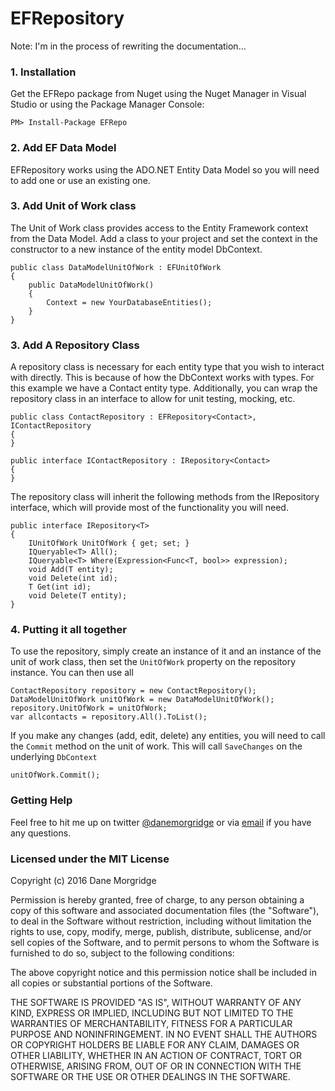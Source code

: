 # EFRepository

Note: I'm in the process of rewriting the documentation...

### 1. Installation

Get the EFRepo package from Nuget using the Nuget Manager in Visual Studio or using the Package Manager Console:

`PM> Install-Package EFRepo`

### 2. Add EF Data Model

EFRepository works using the ADO.NET Entity Data Model so you will need to add one or use an existing one.

### 3. Add Unit of Work class

The Unit of Work class provides access to the Entity Framework context from the Data Model. Add a class to your project and set the context in the constructor to a new instance of the entity model DbContext.

```
public class DataModelUnitOfWork : EFUnitOfWork
{
    public DataModelUnitOfWork()
    {
        Context = new YourDatabaseEntities();
    }
}
```

### 3. Add A Repository Class

A repository class is necessary for each entity type that you wish to interact with directly. This is because of how the DbContext works with types. For this example we have a Contact entity type. Additionally, you can wrap the repository class in an interface to allow for unit testing, mocking, etc.

```
public class ContactRepository : EFRepository<Contact>, IContactRepository
{
}

public interface IContactRepository : IRepository<Contact>
{
}
```

The repository class will inherit the following methods from the IRepository interface, which will provide most of the functionality you will need.

```
public interface IRepository<T> 
{
    IUnitOfWork UnitOfWork { get; set; }
    IQueryable<T> All();
    IQueryable<T> Where(Expression<Func<T, bool>> expression);
    void Add(T entity);
    void Delete(int id);
    T Get(int id);
    void Delete(T entity);
}
```

### 4. Putting it all together

To use the repository, simply create an instance of it and an instance of the unit of work class, then set the `UnitOfWork` property on the repository instance. You can then use all 

```
ContactRepository repository = new ContactRepository();
DataModelUnitOfWork unitOfWork = new DataModelUnitOfWork();
repository.UnitOfWork = unitOfWork;
var allcontacts = repository.All().ToList();
```

If you make any changes (add, edit, delete) any entities, you will need to call the `Commit` method on the unit of work. This will call `SaveChanges` on the underlying `DbContext`

```
unitOfWork.Commit();
```

### Getting Help

Feel free to hit me up on twitter [@danemorgridge](https://twitter.com/danemorgridge) or via  [email](mailto:dane@projectsandbox.com) if you have any questions.

### Licensed under the MIT License

Copyright (c) 2016 Dane Morgridge

Permission is hereby granted, free of charge, to any person obtaining a copy of this software 
and associated documentation files (the "Software"), to deal in the Software without restriction, 
including without limitation the rights to use, copy, modify, merge, publish, distribute, sublicense, 
and/or sell copies of the Software, and to permit persons to whom the Software is furnished to do so, 
subject to the following conditions:

The above copyright notice and this permission notice shall be included in all copies or substantial 
portions of the Software.

THE SOFTWARE IS PROVIDED "AS IS", WITHOUT WARRANTY OF ANY KIND, EXPRESS OR IMPLIED, INCLUDING BUT 
NOT LIMITED TO THE WARRANTIES OF MERCHANTABILITY, FITNESS FOR A PARTICULAR PURPOSE AND NONINFRINGEMENT. 
IN NO EVENT SHALL THE AUTHORS OR COPYRIGHT HOLDERS BE LIABLE FOR ANY CLAIM, DAMAGES OR OTHER LIABILITY, 
WHETHER IN AN ACTION OF CONTRACT, TORT OR OTHERWISE, ARISING FROM, OUT OF OR IN CONNECTION WITH THE 
SOFTWARE OR THE USE OR OTHER DEALINGS IN THE SOFTWARE. 
